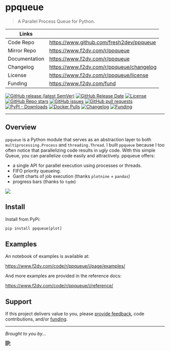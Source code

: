 # ppqueue

> A Parallel Process Queue for Python.

| Links         |                                          |
|---------------|------------------------------------------|
| Code Repo     | https://www.github.com/fresh2dev/ppqueue |
| Mirror Repo   | https://www.f2dv.com/r/ppqueue           |
| Documentation | https://www.f2dv.com/r/ppqueue           |
| Changelog     | https://www.f2dv.com/r/ppqueue/changelog |
| License       | https://www.f2dv.com/r/ppqueue/license   |
| Funding       | https://www.f2dv.com/fund                |

[![GitHub release (latest SemVer)](https://img.shields.io/github/v/release/fresh2dev/ppqueue?color=blue&style=for-the-badge)](https://www.f2dv.com/r/ppqueue/changelog)
[![GitHub Release Date](https://img.shields.io/github/release-date/fresh2dev/ppqueue?color=blue&style=for-the-badge)](https://www.f2dv.com/r/ppqueue/changelog)
[![License](https://img.shields.io/github/license/fresh2dev/ppqueue?color=blue&style=for-the-badge)](https://www.f2dv.com/r/ppqueue/license)
[![GitHub Repo stars](https://img.shields.io/github/stars/fresh2dev/ppqueue?color=blue&style=for-the-badge)](https://star-history.com/#fresh2dev/ppqueue&Date)
[![GitHub issues](https://img.shields.io/github/issues-raw/fresh2dev/ppqueue?color=blue&style=for-the-badge)](https://www.github.com/fresh2dev/ppqueue/issues)
[![GitHub pull requests](https://img.shields.io/github/issues-pr-raw/fresh2dev/ppqueue?color=blue&style=for-the-badge)](https://www.github.com/fresh2dev/ppqueue/pulls)
[![PyPI - Downloads](https://img.shields.io/pypi/dm/ppqueue?color=blue&style=for-the-badge)](https://pypi.org/project/ppqueue)
[![Docker Pulls](https://img.shields.io/docker/pulls/fresh2dev/ppqueue?color=blue&style=for-the-badge)](https://hub.docker.com/r/fresh2dev/ppqueue)
[![Changelog](https://img.shields.io/website?down_message=unavailable&label=docs&style=for-the-badge&up_color=blue&up_message=available&url=https://www.f2dv.com/r/ppqueue/changelog)](https://www.f2dv.com/r/ppqueue/changelog)
[![Funding](https://img.shields.io/badge/funding-%24%24%24-blue?style=for-the-badge)](https://www.f2dv.com/fund)

---

## Overview

`ppqueue` is a Python module that serves as an abstraction layer to both `multiprocessing.Process` and `threading.Thread`. I built `ppqueue` because I too often notice that parallelizing code results in *ugly* code. With this simple Queue, you can parallelize code easily and attractively. ppqueue offers:

- a single API for parallel execution using processes or threads.
- FIFO priority queueing.
- Gantt charts of job execution (thanks `plotnine` + `pandas`)
- progress bars (thanks to `tqdm`)

![](https://img.fresh2.dev/1687407526_84b23a13b5f.svg)

## Install

Install from PyPi:

```python
pip install ppqueue[plot]
```

## Examples

An notebook of examples is available at:

https://www.f2dv.com/code/r/ppqueue/i/page/examples/

And more examples are provided in the reference docs:

https://www.f2dv.com/code/r/ppqueue/i/reference/

## Support

If this project delivers value to you, please [provide feedback](https://www.github.com/fresh2dev/ppqueue/issues), code contributions, and/or [funding](https://www.f2dv.com/fund).

---

*Brought to you by...*

<a href="https://www.f2dv.com"><img src="https://img.fresh2.dev/fresh2dev.svg" style="filter: invert(50%);"></img></a>
